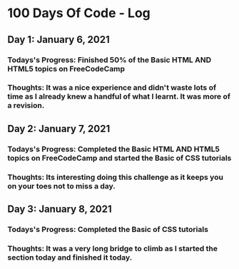 # 100 Days Of Code - Log


## Day 1: January 6, 2021

### Todays's Progress: Finished 50% of the Basic HTML AND HTML5 topics on FreeCodeCamp
### Thoughts: It was a nice experience and didn't waste lots of time as I already knew a handful of what I learnt. It was more of a revision.

## Day 2: January 7, 2021

### Todays's Progress: Completed the Basic HTML AND HTML5 topics on FreeCodeCamp and started the Basic of CSS tutorials
### Thoughts: Its interesting doing this challenge as it keeps you on your toes not to miss a day.

## Day 3: January 8, 2021

### Todays's Progress: Completed the Basic of CSS tutorials
### Thoughts: It was a very long bridge to climb as I started the section today and finished it today.
